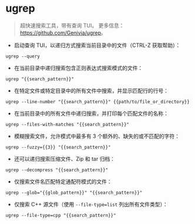 # ugrep

> 超快速搜索工具，带有查询 TUI。
> 更多信息：<https://github.com/Genivia/ugrep>。

- 启动查询 TUI，以递归方式搜索当前目录中的文件（CTRL-Z 获取帮助）：

`ugrep --query`

- 在当前目录中递归搜索包含正则表达式搜索模式的文件：

`ugrep "{{search_pattern}}"`

- 在特定文件或特定目录中的所有文件中搜索，并显示匹配行的行号：

`ugrep --line-number "{{search_pattern}}" {{path/to/file_or_directory}}`

- 在当前目录中的所有文件中递归搜索，并打印每个匹配文件的名称：

`ugrep --files-with-matches "{{search_pattern}}"`

- 模糊搜索文件，允许模式中最多有 3 个额外的、缺失的或不匹配的字符：

`ugrep --fuzzy={{3}} "{{search_pattern}}"`

- 还可以递归搜索压缩文件、Zip 和 tar 归档：

`ugrep --decompress "{{search_pattern}}"`

- 仅搜索文件名匹配特定通配符模式的文件：

`ugrep --glob="{{glob_pattern}}" "{{search_pattern}}"`

- 仅搜索 C++ 源文件（使用 `--file-type=list` 列出所有文件类型）：

`ugrep --file-type=cpp "{{search_pattern}}"`